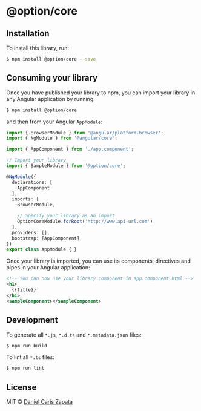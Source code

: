 # @option/core

## Installation

To install this library, run:

```bash
$ npm install @option/core --save
```

## Consuming your library

Once you have published your library to npm, you can import your library in any Angular application by running:

```bash
$ npm install @option/core
```

and then from your Angular `AppModule`:

```typescript
import { BrowserModule } from '@angular/platform-browser';
import { NgModule } from '@angular/core';

import { AppComponent } from './app.component';

// Import your library
import { SampleModule } from '@option/core';

@NgModule({
  declarations: [
    AppComponent
  ],
  imports: [
    BrowserModule,

    // Specify your library as an import
    OptionCoreModule.forRoot('http://www.api-url.com')
  ],
  providers: [],
  bootstrap: [AppComponent]
})
export class AppModule { }
```

Once your library is imported, you can use its components, directives and pipes in your Angular application:

```xml
<!-- You can now use your library component in app.component.html -->
<h1>
  {{title}}
</h1>
<sampleComponent></sampleComponent>
```

## Development

To generate all `*.js`, `*.d.ts` and `*.metadata.json` files:

```bash
$ npm run build
```

To lint all `*.ts` files:

```bash
$ npm run lint
```

## License

MIT © [Daniel Caris Zapata](mailto:dcaris@option.cl)
